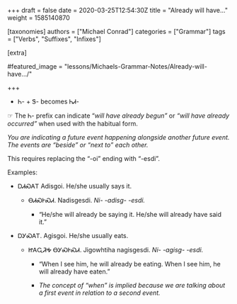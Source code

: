 +++
draft = false
date = 2020-03-25T12:54:30Z
title = "Already will have…"
weight = 1585140870

[taxonomies]
authors = ["Michael Conrad"]
categories = ["Grammar"]
tags = ["Verbs", "Suffixes", "Infixes"]

[extra]

#featured_image = "lessons/Michaels-Grammar-Notes/Already-will-have…/"

+++


  - Ꮒ- + Ꮥ- becomes ᏂᏗ-

☞ The Ꮒ- prefix can indicate “*will have already begun”* or *“will have
already occurred”* when used with the habitual form.

*You are indicating a future event happening alongside another future
event. The events are “beside” or “next to” each other.*

This requires replacing the “-oi” ending with “-esdi”.
<!-- more -->
Examples:

  - ᎠᏗᏍᎪᎢ Adisgoi. He/she usually says it.
    
      - ᎾᏗᏍᎨᏍᏗ. Nadisgesdi. *Ni- -adisg- -esdi.*
        
          - “He/she will already be saying it. He/she will already have
            said it.”

  - ᎠᎩᏍᎪᎢ. Agisgoi. He/she usually eats.
    
      - ᏥᎪᏩᏘᎭ ᎾᎩᏍᎨᏍᏗ. Jigowhtiha nagisgesdi. *Ni- -agisg- -esdi.*
        
          - “When I see him, he will already be eating. When I see him,
            he will already have eaten.”
        
          - *The concept of “when” is implied because we are talking
            about a first event in relation to a second event.*


